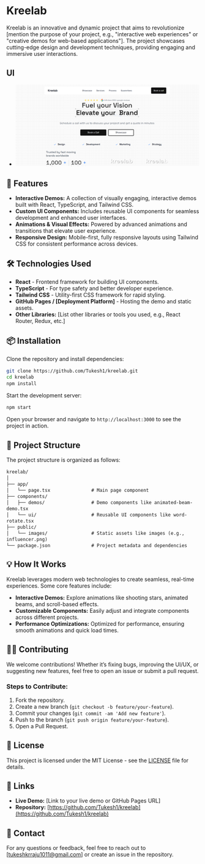 # Kreelab

Kreelab is an innovative and dynamic project that aims to revolutionize [mention the purpose of your project, e.g., "interactive web experiences" or "creative demos for web-based applications"]. The project showcases cutting-edge design and development techniques, providing engaging and immersive user interactions.

## UI 

- ![Alt text](https://github.com/Tukesh1/kreelab/blob/main/public/images/for_readme/front.png)

## 🚀 Features

- **Interactive Demos:** A collection of visually engaging, interactive demos built with React, TypeScript, and Tailwind CSS.
- **Custom UI Components:** Includes reusable UI components for seamless development and enhanced user interfaces.
- **Animations & Visual Effects:** Powered by advanced animations and transitions that elevate user experience.
- **Responsive Design:** Mobile-first, fully responsive layouts using Tailwind CSS for consistent performance across devices.

## 🛠 Technologies Used

- **React** - Frontend framework for building UI components.
- **TypeScript** - For type safety and better developer experience.
- **Tailwind CSS** - Utility-first CSS framework for rapid styling.
- **GitHub Pages / [Deployment Platform]** - Hosting the demo and static assets.
- **Other Libraries:** [List other libraries or tools you used, e.g., React Router, Redux, etc.]


## 📦 Installation

Clone the repository and install dependencies:

```bash
git clone https://github.com/Tukesh1/kreelab.git
cd kreelab
npm install
```

Start the development server:

```bash
npm start
```

Open your browser and navigate to `http://localhost:3000` to see the project in action.

## 🌟 Project Structure

The project structure is organized as follows:

```
kreelab/
│
├── app/
│   └── page.tsx               # Main page component
├── components/
│   ├── demos/                 # Demo components like animated-beam-demo.tsx
│   └── ui/                    # Reusable UI components like word-rotate.tsx
├── public/
│   └── images/                # Static assets like images (e.g., influencer.png)
└── package.json               # Project metadata and dependencies
```

## 💡 How It Works

Kreelab leverages modern web technologies to create seamless, real-time experiences. Some core features include:

- **Interactive Demos:** Explore animations like shooting stars, animated beams, and scroll-based effects.
- **Customizable Components:** Easily adjust and integrate components across different projects.
- **Performance Optimizations:** Optimized for performance, ensuring smooth animations and quick load times.


## 👨‍💻 Contributing

We welcome contributions! Whether it’s fixing bugs, improving the UI/UX, or suggesting new features, feel free to open an issue or submit a pull request.

### Steps to Contribute:
1. Fork the repository.
2. Create a new branch (`git checkout -b feature/your-feature`).
3. Commit your changes (`git commit -am 'Add new feature'`).
4. Push to the branch (`git push origin feature/your-feature`).
5. Open a Pull Request.

## 📝 License

This project is licensed under the MIT License - see the [LICENSE](LICENSE) file for details.

## 🔗 Links

- **Live Demo:** [Link to your live demo or GitHub Pages URL]
- **Repository:** [https://github.com/Tukesh1/kreelab](https://github.com/Tukesh1/kreelab)

## 📧 Contact

For any questions or feedback, feel free to reach out to [tukeshkrraju1011@gmail.com] or create an issue in the repository.
